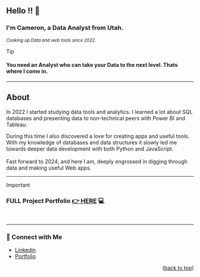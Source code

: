 <a name="readme-top"></a>
<a name="contact-me"></a>

<p align="right">
  <img src="https://komarev.com/ghpvc/?username=CameronCSS&style=flat" alt="">
</p>

## Hello !! 👋


### I'm **Cameron**, a Data Analyst from Utah.


<sub><em> Cooking up Data and web tools since 2022. </em> </sub>
<br>


> [!TIP] 
> #### You need an Analyst who can take your Data to the next level. Thats where I come in.

<hr>

## **About**

In 2022 I started studying data tools and analytics. I learned a lot about SQL databases and presenting data to non-technical peers with Power BI and Tableau.

During this time I also discovered a love for creating apps and useful tools. With my knowledge of databases and data structures it slowly led me towards deeper data development with both Python and JavaScript.
<br>
<br>
Fast forward to 2024, and here I am, deeply engrossed in digging through data and making useful Web apps.

----
> [!IMPORTANT]
> ### FULL Project Portfolio [👉 HERE](https://github.com/CameronCSS/PersonalProjects/blob/main/README.md) :computer:
<br>

----

### 💬 Connect with Me <br>

* [Linkedin](https://www.linkedin.com/in/cameron-css/) <br>
* [Portfolio](https://camdoesdata.com/) <br>
 


<p align="right">(<a href="#readme-top">back to top</a>)</p>
